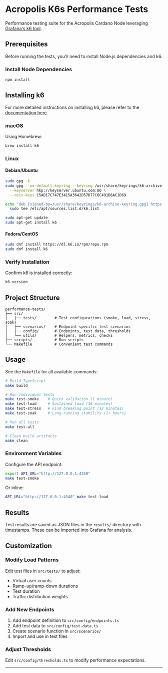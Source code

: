 # Acropolis K6s Performance Tests

Performance testing suite for the Acropolis Cardano Node leveraging [Grafana's k6 tool](https://github.com/grafana/k6).

## Prerequisites

Before running the tests, you'll need to install Node.js dependencies and k6.

### Install Node Dependencies

```bash
npm install
```

## Installing k6

For more detailed instructions on installing k6, please refer to the [documentation here](https://grafana.com/docs/k6/latest/set-up/install-k6/#install-k6).


### macOS

Using Homebrew:

```bash
brew install k6
```

### Linux

#### Debian/Ubuntu

```bash
sudo gpg -k
sudo gpg --no-default-keyring --keyring /usr/share/keyrings/k6-archive-keyring.gpg \
  --keyserver hkp://keyserver.ubuntu.com:80 \
  --recv-keys C5AD17C747E3415A3642D57D77C6C491D6AC1D69

echo "deb [signed-by=/usr/share/keyrings/k6-archive-keyring.gpg] https://dl.k6.io/deb stable main" | \
  sudo tee /etc/apt/sources.list.d/k6.list

sudo apt-get update
sudo apt-get install k6
```

#### Fedora/CentOS

```bash
sudo dnf install https://dl.k6.io/rpm/repo.rpm
sudo dnf install k6
```

### Verify Installation

Confirm k6 is installed correctly:

```bash
k6 version
```

## Project Structure

```
performance-tests/
├── src/
│   ├── tests/        # Test configurations (smoke, load, stress, soak)
│   ├── scenarios/    # Endpoint-specific test scenarios
│   ├── config/       # Endpoints, test data, thresholds
│   └── utils/        # Helpers, metrics, checks
├── scripts/          # Run scripts
└── Makefile          # Convenient test commands
```

## Usage

See the `Makefile` for all available commands:

```bash
# Build TypeScript
make build

# Run individual tests
make test-smoke    # Quick validation (1 minute)
make test-load     # Sustained load (16 minutes)
make test-stress   # Find breaking point (13 minutes)
make test-soak     # Long-running stability (2+ hours)

# Run all tests
make test-all

# Clean build artifacts
make clean
```

### Environment Variables

Configure the API endpoint:

```bash
export API_URL="http://127.0.0.1:4340"
make test-smoke
```

Or inline:

```bash
API_URL="http://127.0.0.1:4340" make test-load
```

## Results

Test results are saved as JSON files in the `results/` directory with timestamps. These can
be imported into Grafana for analysis.

## Customization

### Modify Load Patterns

Edit test files in `src/tests/` to adjust:
- Virtual user counts
- Ramp-up/ramp-down durations
- Test duration
- Traffic distribution weights

### Add New Endpoints

1. Add endpoint definition to `src/config/endpoints.ts`
2. Add test data to `src/config/test-data.ts`
3. Create scenario function in `src/scenarios/`
4. Import and use in test files

### Adjust Thresholds

Edit `src/config/thresholds.ts` to modify performance expectations.


---
